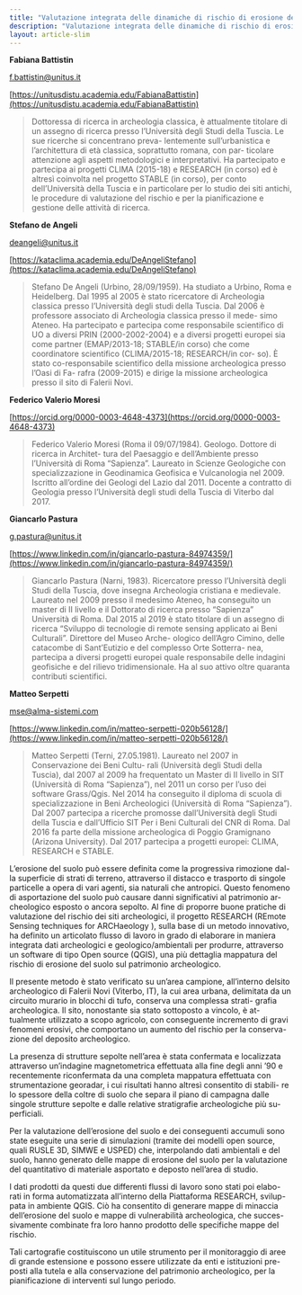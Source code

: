 ```yaml
---
title: "Valutazione integrata delle dinamiche di rischio di erosione del suolo in presenza di depositi archeologici. Il metodo proposto dal progetto RESEARCH (Remote Sensing Techniques for Archaeology)"
description: "Valutazione integrata delle dinamiche di rischio di erosione del suolo in presenza di depositi archeologici. Il metodo proposto dal progetto RESEARCH (Remote Sensing Techniques for Archaeology)"
layout: article-slim
---
```



**Fabiana Battistin**

[f.battistin@unitus.it](mailto:f.battistin@unitus.it)

[https://unitusdistu.academia.edu/FabianaBattistin](https://unitusdistu.academia.edu/FabianaBattistin)

> Dottoressa di ricerca in archeologia classica, è attualmente titolare di un assegno di ricerca presso l’Università degli Studi della Tuscia. Le sue ricerche si concentrano preva- lentemente sull’urbanistica e l’architettura di età classica, soprattutto romana, con par- ticolare attenzione agli aspetti metodologici e interpretativi. Ha partecipato e partecipa ai progetti CLIMA (2015-18) e RESEARCH (in corso) ed è altresì coinvolta nel progetto STABLE (in corso), per conto dell’Università della Tuscia e in particolare per lo studio dei siti antichi, le procedure di valutazione del rischio e per la pianificazione e gestione delle attività di ricerca.

**Stefano de Angeli**

[deangeli@unitus.it](mailto:deangeli@unitus.it)

[https://kataclima.academia.edu/DeAngeliStefano](https://kataclima.academia.edu/DeAngeliStefano)

> Stefano De Angeli (Urbino, 28/09/1959). Ha studiato a Urbino, Roma e Heidelberg. Dal 1995 al 2005 è stato ricercatore di Archeologia classica presso l’Università degli studi della Tuscia. Dal 2006 è professore associato di Archeologia classica presso il mede- simo Ateneo. Ha partecipato e partecipa come responsabile scientifico di UO a diversi PRIN (2000-2002-2004) e a diversi progetti europei sia come partner (EMAP/2013-18; STABLE/in corso) che come coordinatore scientifico (CLIMA/2015-18; RESEARCH/in cor- so). È stato co-responsabile scientifico della missione archeologica presso l’Oasi di Fa- rafra (2009-2015) e dirige la missione archeologica presso il sito di Falerii Novi.

**Federico Valerio Moresi**

[https://orcid.org/0000-0003-4648-4373](https://orcid.org/0000-0003-4648-4373)
> Federico Valerio Moresi (Roma il 09/07/1984). Geologo. Dottore di ricerca in Architet- tura del Paesaggio e dell’Ambiente presso l’Università di Roma “Sapienza”. Laureato in Scienze Geologiche con specializzazione in Geodinamica Geofisica e Vulcanologia nel 2009. Iscritto all’ordine dei Geologi del Lazio dal 2011. Docente a contratto di Geologia presso l’Università degli studi della Tuscia di Viterbo dal 2017.


**Giancarlo Pastura**

[g.pastura@unitus.it](mailto:g.pastura@unitus.it)

[https://www.linkedin.com/in/giancarlo-pastura-84974359/](https://www.linkedin.com/in/giancarlo-pastura-84974359/)

> Giancarlo Pastura (Narni, 1983). Ricercatore presso l’Università degli Studi della Tuscia, dove insegna Archeologia cristiana e medievale. Laureato nel 2009 presso il medesimo Ateneo, ha conseguito un master di II livello e il Dottorato di ricerca presso “Sapienza” Università di Roma. Dal 2015 al 2019 è stato titolare di un assegno di ricerca “Sviluppo di tecnologie di remote sensing applicato ai Beni Culturali”. Direttore del Museo Arche- ologico dell’Agro Cimino, delle catacombe di Sant’Eutizio e del complesso Orte Sotterra- nea, partecipa a diversi progetti europei quale responsabile delle indagini geofisiche e del rilievo tridimensionale. Ha al suo attivo oltre quaranta contributi scientifici.

**Matteo Serpetti**

[mse@alma-sistemi.com](mailto:mse@alma-sistemi.com)

[https://www.linkedin.com/in/matteo-serpetti-020b56128/](https://www.linkedin.com/in/matteo-serpetti-020b56128/)

> Matteo Serpetti (Terni, 27.05.1981). Laureato nel 2007 in Conservazione dei Beni Cultu- rali (Università degli Studi della Tuscia), dal 2007 al 2009 ha frequentato un Master di II livello in SIT (Università di Roma “Sapienza”), nel 2011 un corso per l’uso dei software Grass/Qgis. Nel 2014 ha conseguito il diploma di scuola di specializzazione in Beni Archeologici (Università di Roma “Sapienza”). Dal 2007 partecipa a ricerche promosse dall’Università degli Studi della Tuscia e dall’Ufficio SIT Per i Beni Culturali del CNR di Roma. Dal 2016 fa parte della missione archeologica di Poggio Gramignano (Arizona University). Dal 2017 partecipa a progetti europei: CLIMA, RESEARCH e STABLE.

L’erosione del suolo può essere definita come la progressiva rimozione dal- la superficie di strati di terreno, attraverso il distacco e trasporto di singole particelle a opera di vari agenti, sia naturali che antropici. Questo fenomeno di asportazione del suolo può causare danni significativi al patrimonio ar- cheologico esposto o ancora sepolto. Al fine di proporre buone pratiche di valutazione del rischio dei siti archeologici, il progetto RESEARCH (REmote Sensing techniques for ARCHaeology ), sulla base di un metodo innovativo, ha definito un articolato flusso di lavoro in grado di elaborare in maniera integrata dati archeologici e geologico/ambientali per produrre, attraverso un software di tipo Open source (QGIS), una più dettaglia mappatura del rischio di erosione del suolo sul patrimonio archeologico.

Il presente metodo è stato verificato su un’area campione, all’interno delsito archeologico di Falerii Novi (Viterbo, IT), la cui area urbana, delimitata da un circuito murario in blocchi di tufo, conserva una complessa strati- grafia archeologica. Il sito, nonostante sia stato sottoposto a vincolo, è at- tualmente utilizzato a scopo agricolo, con conseguente incremento di gravi fenomeni erosivi, che comportano un aumento del rischio per la conserva- zione del deposito archeologico.

La presenza di strutture sepolte nell’area è stata confermata e localizzata attraverso un’indagine magnetometrica effettuata alla fine degli anni ’90 e recentemente riconfermata da una completa mappatura effettuata con strumentazione georadar, i cui risultati hanno altresì consentito di stabili- re lo spessore della coltre di suolo che separa il piano di campagna dalle singole strutture sepolte e dalle relative stratigrafie archeologiche più su- perficiali.

Per la valutazione dell’erosione del suolo e dei conseguenti accumuli sono state eseguite una serie di simulazioni (tramite dei modelli open source, quali RUSLE 3D, SIMWE e USPED) che, interpolando dati ambientali e del suolo, hanno generato delle mappe di erosione del suolo per la valutazione del quantitativo di materiale asportato e deposto nell’area di studio.

I dati prodotti da questi due differenti flussi di lavoro sono stati poi elabo- rati in forma automatizzata all’interno della Piattaforma RESEARCH, svilup- pata in ambiente QGIS. Ciò ha consentito di generare mappe di minaccia dell’erosione del suolo e mappe di vulnerabilità archeologica, che succes- sivamente combinate fra loro hanno prodotto delle specifiche mappe del rischio.

Tali cartografie costituiscono un utile strumento per il monitoraggio di aree di grande estensione e possono essere utilizzate da enti e istituzioni pre- posti alla tutela e alla conservazione del patrimonio archeologico, per la pianificazione di interventi sul lungo periodo.